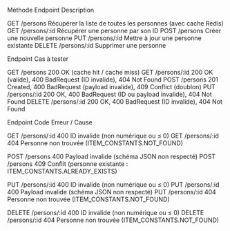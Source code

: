 
Méthode	    Endpoint	        Description

GET	        /persons	        Récupérer la liste de toutes les personnes (avec cache Redis)
GET	        /persons/:id	    Récupérer une personne par son ID
POST	      /persons	        Créer une nouvelle personne
PUT	        /persons/:id	    Mettre à jour une personne existante
DELETE	    /persons/:id	    Supprimer une personne



Endpoint	              Cas à tester

GET /persons	          200 OK (cache hit / cache miss)
GET /persons/:id	      200 OK (valide), 400 BadRequest (ID invalide), 404 Not Found
POST /persons	          201 Created, 400 BadRequest (payload invalide), 409 Conflict (doublon)
PUT /persons/:id	      200 OK, 400 BadRequest (ID ou payload invalide), 404 Not Found
DELETE /persons/:id	    200 OK, 400 BadRequest (ID invalide), 404 Not Found


Endpoint	              Code	Erreur / Cause

GET /persons/:id	      400	            ID invalide (non numérique ou ≤ 0)
GET /persons/:id	      404	            Personne non trouvée (ITEM_CONSTANTS.NOT_FOUND)

POST /persons	          400	            Payload invalide (schéma JSON non respecté)
POST /persons	          409	            Conflit (personne existante : ITEM_CONSTANTS.ALREADY_EXISTS)

PUT /persons/:id	      400	            ID invalide (non numérique ou ≤ 0)
PUT /persons/:id	      400	            Payload invalide (schéma JSON non respecté)
PUT /persons/:id	      404	            Personne non trouvée (ITEM_CONSTANTS.NOT_FOUND)

DELETE /persons/:id	    400	            ID invalide (non numérique ou ≤ 0)
DELETE /persons/:id	    404	            Personne non trouvée (ITEM_CONSTANTS.NOT_FOUND)